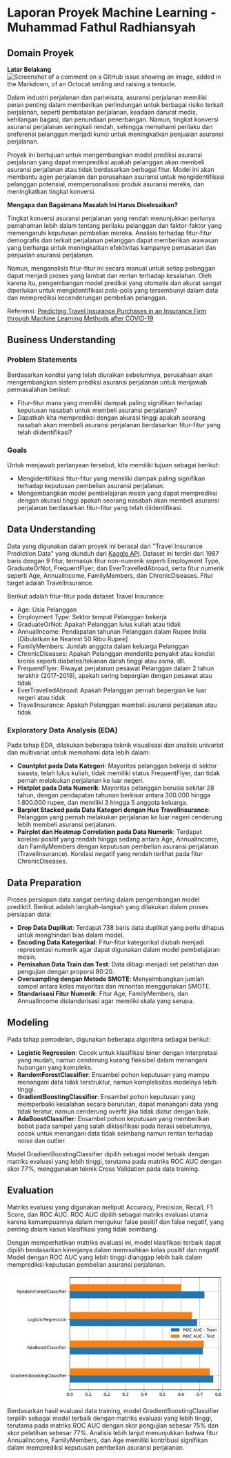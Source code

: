 # Laporan Proyek Machine Learning - Muhammad Fathul Radhiansyah

## Domain Proyek

**Latar Belakang**
![Screenshot of a comment on a GitHub issue showing an image, added in the Markdown, of an Octocat smiling and raising a tentacle.](https://drive.google.com/uc?id=1YkbUeUkemInxpR9Pm3v03cEVBcgxCrn7)

Dalam industri perjalanan dan pariwisata, asuransi perjalanan memiliki peran penting dalam memberikan perlindungan untuk berbagai risiko terkait perjalanan, seperti pembatalan perjalanan, keadaan darurat medis, kehilangan bagasi, dan penundaan penerbangan. Namun, tingkat konversi asuransi perjalanan seringkali rendah, sehingga memahami perilaku dan preferensi pelanggan menjadi kunci untuk meningkatkan penjualan asuransi perjalanan.

Proyek ini bertujuan untuk mengembangkan model prediksi asuransi perjalanan yang dapat memprediksi apakah pelanggan akan membeli asuransi perjalanan atau tidak berdasarkan berbagai fitur. Model ini akan membantu agen perjalanan dan perusahaan asuransi untuk mengidentifikasi pelanggan potensial, mempersonalisasi produk asuransi mereka, dan meningkatkan tingkat konversi.

**Mengapa dan Bagaimana Masalah Ini Harus Diselesaikan?**

Tingkat konversi asuransi perjalanan yang rendah menunjukkan perlunya pemahaman lebih dalam tentang perilaku pelanggan dan faktor-faktor yang memengaruhi keputusan pembelian mereka. Analisis terhadap fitur-fitur demografis dan terkait perjalanan pelanggan dapat memberikan wawasan yang berharga untuk meningkatkan efektivitas kampanye pemasaran dan penjualan asuransi perjalanan.

Namun, menganalisis fitur-fitur ini secara manual untuk setiap pelanggan dapat menjadi proses yang lambat dan rentan terhadap kesalahan. Oleh karena itu, pengembangan model prediksi yang otomatis dan akurat sangat diperlukan untuk mengidentifikasi pola-pola yang tersembunyi dalam data dan memprediksi kecenderungan pembelian pelanggan.

Referensi: [Predicting Travel Insurance Purchases in an Insurance Firm through Machine Learning Methods after COVID-19](https://www.researchgate.net/publication/373895975_Predicting_Travel_Insurance_Purchases_in_an_Insurance_Firm_through_Machine_Learning_Methods_after_COVID-19)

## Business Understanding

### Problem Statements
Berdasarkan kondisi yang telah diuraikan sebelumnya, perusahaan akan mengembangkan sistem prediksi asuransi perjalanan untuk menjawab permasalahan berikut:

- Fitur-fitur mana yang memiliki dampak paling signifikan terhadap keputusan nasabah untuk membeli asuransi perjalanan?
- Dapatkah kita memprediksi dengan akurasi tinggi apakah seorang nasabah akan membeli asuransi perjalanan berdasarkan fitur-fitur yang telah diidentifikasi?

### Goals
Untuk menjawab pertanyaan tersebut, kita memiliki tujuan sebagai berikut:

- Mengidentifikasi fitur-fitur yang memiliki dampak paling signifikan terhadap keputusan pembelian asuransi perjalanan.
- Mengembangkan model pembelajaran mesin yang dapat memprediksi dengan akurasi tinggi apakah seorang nasabah akan membeli asuransi perjalanan berdasarkan fitur-fitur yang telah diidentifikasi.

## Data Understanding
Data yang digunakan dalam proyek ini berasal dari "Travel Insurance Prediction Data" yang diunduh dari <a href="https://www.kaggle.com/datasets/tejashvi14/travel-insurance-prediction-data">Kaggle API</a>. Dataset ini terdiri dari 1987 baris dengan 9 fitur, termasuk fitur non-numerik seperti Employment Type, GraduateOrNot, FrequentFlyer, dan EverTravelledAbroad, serta fitur numerik seperti Age, AnnualIncome, FamilyMembers, dan ChronicDiseases. Fitur target adalah TravelInsurance.

Berikut adalah fitur-fitur pada dataset Travel Insurance:

- Age: Usia Pelanggan
- Employment Type: Sektor tempat Pelanggan bekerja
- GraduateOrNot: Apakah Pelanggan lulus kuliah atau tidak
- AnnualIncome: Pendapatan tahunan Pelanggan dalam Rupee India [Dibulatkan ke Nearest 50 Ribu Rupee]
- FamilyMembers: Jumlah anggota dalam keluarga Pelanggan
- ChronicDiseases: Apakah Pelanggan menderita penyakit atau kondisi kronis seperti diabetes/tekanan darah tinggi atau asma, dll.
- FrequentFlyer: Riwayat perjalanan pesawat Pelanggan dalam 2 tahun terakhir (2017-2019), apakah sering bepergian dengan pesawat atau tidak
- EverTravelledAbroad: Apakah Pelanggan pernah bepergian ke luar negeri atau tidak
- TravelInsurance: Apakah Pelanggan membeli asuransi perjalanan atau tidak

### Exploratory Data Analysis (EDA)

Pada tahap EDA, dilakukan beberapa teknik visualisasi dan analisis univariat dan multivariat untuk memahami data lebih dalam:

- **Countplot pada Data Kategori**: Mayoritas pelanggan bekerja di sektor swasta, telah lulus kuliah, tidak memiliki status FrequentFlyer, dan tidak pernah melakukan perjalanan ke luar negeri.
- **Histplot pada Data Numerik**: Mayoritas pelanggan berusia sekitar 28 tahun, dengan pendapatan tahunan berkisar antara 300.000 hingga 1.800.000 rupee, dan memiliki 3 hingga 5 anggota keluarga.
- **Barplot Stacked pada Data Kategori dengan Hue TravelInsurance**: Pelanggan yang pernah melakukan perjalanan ke luar negeri cenderung lebih membeli asuransi perjalanan.
- **Pairplot dan Heatmap Correlation pada Data Numerik**: Terdapat korelasi positif yang rendah hingga sedang antara Age, AnnualIncome, dan FamilyMembers dengan keputusan pembelian asuransi perjalanan (TravelInsurance). Korelasi negatif yang rendah terlihat pada fitur ChronicDiseases.

## Data Preparation

Proses persiapan data sangat penting dalam pengembangan model prediktif. Berikut adalah langkah-langkah yang dilakukan dalam proses persiapan data:

- **Drop Data Duplikat**: Terdapat 738 baris data duplikat yang perlu dihapus untuk menghindari bias dalam model.
- **Encoding Data Kategorikal**: Fitur-fitur kategorikal diubah menjadi representasi numerik agar dapat digunakan dalam model pembelajaran mesin.
- **Pemisahan Data Train dan Test**: Data dibagi menjadi set pelatihan dan pengujian dengan proporsi 80:20.
- **Oversampling dengan Metode SMOTE**: Menyeimbangkan jumlah sampel antara kelas mayoritas dan minoritas menggunakan SMOTE.
- **Standarisasi Fitur Numerik**: Fitur Age, FamilyMembers, dan AnnualIncome distandarisasi agar memiliki skala yang serupa.

## Modeling

Pada tahap pemodelan, digunakan beberapa algoritma sebagai berikut:

- **Logistic Regression**: Cocok untuk klasifikasi biner dengan interpretasi yang mudah, namun cenderung kurang fleksibel dalam menangani hubungan yang kompleks.
- **RandomForestClassifier**: Ensambel pohon keputusan yang mampu menangani data tidak terstruktur, namun kompleksitas modelnya lebih tinggi.
- **GradientBoostingClassifier**: Ensambel pohon keputusan yang memperbaiki kesalahan secara berurutan, dapat menangani data yang tidak teratur, namun cenderung overfit jika tidak diatur dengan baik.
- **AdaBoostClassifier**: Ensambel pohon keputusan yang memberikan bobot pada sampel yang salah diklasifikasi pada iterasi sebelumnya, cocok untuk menangani data tidak seimbang namun rentan terhadap noise dan outlier.

Model GradientBoostingClassifier dipilih sebagai model terbaik dengan matriks evaluasi yang lebih tinggi, terutama pada matriks ROC AUC dengan skor 77%, menggunakan teknik Cross Validation pada data training.

## Evaluation

Matriks evaluasi yang digunakan meliputi Accuracy, Precision, Recall, F1 Score, dan ROC AUC. ROC AUC dipilih sebagai matriks evaluasi utama karena kemampuannya dalam mengukur false positif dan false negatif, yang penting dalam kasus klasifikasi yang tidak seimbang.

Dengan memperhatikan matriks evaluasi ini, model klasifikasi terbaik dapat dipilih berdasarkan kinerjanya dalam memisahkan kelas positif dan negatif. Model dengan ROC AUC yang lebih tinggi dianggap lebih baik dalam memprediksi keputusan pembelian asuransi perjalanan.

![Comparison of ROC AUC between models](assets/comparison-roc-auc.jpg)

Berdasarkan hasil evaluasi data training, model GradientBoostingClassifier terpilih sebagai model terbaik dengan matriks evaluasi yang lebih tinggi, terutama pada matriks ROC AUC dengan skor pengujian sebesar 75% dan skor pelatihan sebesar 77%. Analisis lebih lanjut menunjukkan bahwa fitur AnnualIncome, FamilyMembers, dan Age memiliki kontribusi signifikan dalam memprediksi keputusan pembelian asuransi perjalanan.

